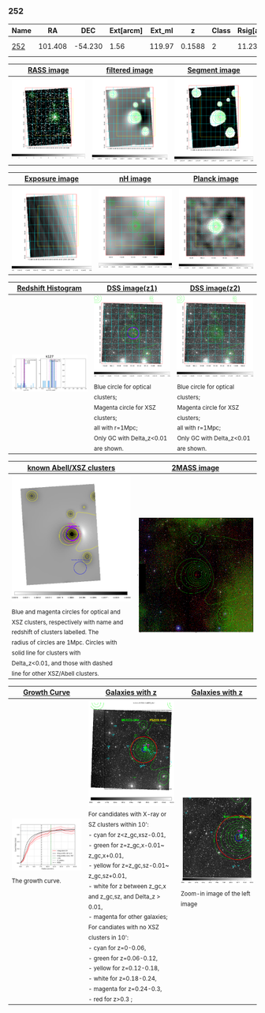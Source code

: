 <div STYLE="page-break-after: always;"></div>

### 252

|Name          |RA          |DEC      | Ext[arcm] | Ext_ml | z    | Class| Rsig[arcmin] | CRsig[c/s] | CR500[c/s] | R500[Mpc] |L500[erg/s]|F500[erg/s/cm^2]| M500[Msun]|Tx[keV]|beta|GC(XSZ,Delta_z<0.01)| GC(OPT,Delta_z<0.01)|GC|alias|
|--------------|------------|------------|---|---|-----------|--------|------|------|----|----|----|----|----|----|----|----|----|----|---|
|[252](script/252.md)     | 101.408       | -54.230       | 1.56    | 119.97   | 0.1588 | 2   | 11.238 |0.454 |0.432 |1.272 |5.556e+44 |8.057e-12 |6.838e+14 |7.376 |0.759 |Tar, |Wen, |Tar, XBACs, |k127|

|[RASS image](../image/252/252_img.pdf)|[filtered image](../image/252/252_fil.pdf)|[Segment image](../image/252/252_seg.pdf)|
|-------------------|--------------------|-------------------|
| <img src="../image/252/252_img.png" width="300">  | <img src="../image/252/252_fil.png" width="300">   | <img src="../image/252/252_seg.png" width="300">  |

|[Exposure image](../image/252/252_mex.pdf)| [nH image](../image/252/252_nh.pdf)| [Planck image](../image/252/252_p.pdf)|
|-------------------|--------------------|-------------------|
|<img src="../image/252/252_mex.png" width="300">   | <img src="../image/252/252_nh.png" width="300">    | <img src="../image/252/252_p.png" width="300"> |

|[Redshift Histogram](../image/252/252_zg.pdf) | [DSS image(z1)](../image/252/252_dss_z1.pdf)      |  [DSS image(z2)](../image/252/252_dss_z2.pdf)    |
|-------------------|--------------------|-------------------|
|<img src="../image/252/252_zg.png" width="300"> |<img src="../image/252/252_dss_z1.png" width="300"> <sub><br>Blue circle for optical clusters; <br>Magenta circle for XSZ clusters; <br>all with r=1Mpc; <br>Only GC with Delta_z<0.01 are shown. </sub>| <img src="../image/252/252_dss_z2.png" width="300"><sub><br>Blue circle for optical clusters; <br>Magenta circle for XSZ clusters; <br>all with r=1Mpc; <br>Only GC with Delta_z<0.01 are shown. </sub> |

|[known Abell/XSZ clusters](../image/252/252_m.pdf) | [2MASS image](../image/252/252_2mass.pdf)      |
|-------------------|-------------------|
|<img src=../image/252/252_m.png width="300"> <sub><br>Blue and magenta circles for optical and <br>XSZ clusters, respectively with name and <br>redshift of clusters labelled. The <br>radius of circles are 1Mpc. Circles with <br>solid line for clusters with <br>Delta_z<0.01, and those with dashed <br>line for other XSZ/Abell clusters.        </sub>|<img src="../image/252/252_2mass.png" width="300">  |

|[Growth Curve](../image/252/252_gca_all.png) |[Galaxies with z](../image/252/252_opt_ned.pdf) |[Galaxies with z](../image/252/252_opt_ned_zoom.pdf) |
|-------------------|-------------------|-------------------|
| <img src="../image/252/252_gca_all.png" width="300"> <sub><br>The growth curve.</sub>| <img src=../image/252/252_opt_ned.png width="300"> <br><sub> For candidates with X-ray or SZ clusters within 10': <br> - cyan for z<z_gc,xsz-0.01, <br> - green for z=z_gc,x-0.01~ z_gc,x+0.01, <br> - yellow for z=z_gc,sz-0.01~ z_gc,sz+0.01, <br> - white for z between z_gc,x and z_gc,sz, and Delta_z > 0.01, <br> - magenta for other galaxies; <br>For candiates with no XSZ clusters in 10': <br> - cyan for z=0-0.06, <br> - green for z=0.06-0.12, <br> - yellow for z=0.12-0.18, <br> - white for z=0.18-0.24, <br> - magenta for z=0.24-0.3, <br> - red for z>0.3 ;  </sub>|<img src=../image/252/252_opt_ned_zoom.png width="300">  <br><sub> Zoom-in image of the left image</sub>|




